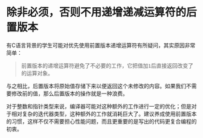 # 除非必须，否则不用递增递减运算符的后置版本
有C语言背景的学生可能对优先使用前置版本递增运算符有所疑问，其实原因非常简单：  
> 前置版本的递增运算符避免了不必要的工作，它把值加`1`后直接返回改变了的运算对象。

与之相比，后置版本将原始值存储下来以便返回这个未修改的内容。如果我们不需要修改前的值，那么后置版本的操作就是一种浪费。

对于整数和指针类型来说，编译器可能对这种额外的工作进行一定的优化；但是对于相对复杂的迭代器类型，这种额外的工作就消耗巨大了。建议养成使用前置版本的习惯，这样不仅不需要担心性能问题，而且更重要的是写出的代码更复合编程的初衷。